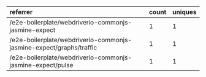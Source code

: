 | referrer                                                            | count | uniques |
| :------------------------------------------------------------------ | :---- | :------ |
| /e2e-boilerplate/webdriverio-commonjs-jasmine-expect                | 1     | 1       |
| /e2e-boilerplate/webdriverio-commonjs-jasmine-expect/graphs/traffic | 1     | 1       |
| /e2e-boilerplate/webdriverio-commonjs-jasmine-expect/pulse          | 1     | 1       |